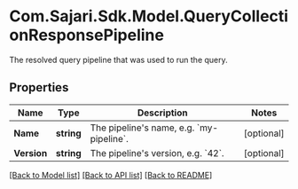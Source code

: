 # Com.Sajari.Sdk.Model.QueryCollectionResponsePipeline
The resolved query pipeline that was used to run the query.
## Properties

Name | Type | Description | Notes
------------ | ------------- | ------------- | -------------
**Name** | **string** | The pipeline&#39;s name, e.g. &#x60;my-pipeline&#x60;. | [optional] 
**Version** | **string** | The pipeline&#39;s version, e.g. &#x60;42&#x60;. | [optional] 

[[Back to Model list]](../README.md#documentation-for-models) [[Back to API list]](../README.md#documentation-for-api-endpoints) [[Back to README]](../README.md)

